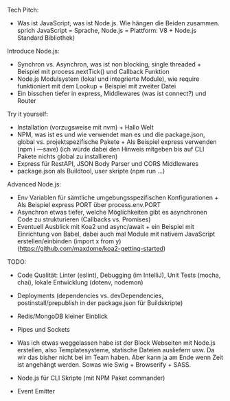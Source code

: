 Tech Pitch:
* Was ist JavaScript, was ist Node.js. Wie hängen die Beiden zusammen. 
sprich JavaScript = Sprache, Node.js = Plattform: V8 + Node.js Standard 
Bibliothek)


Introduce Node.js: 
* Synchron vs. Asynchron, was ist non blocking, single threaded + 
Beispiel mit process.nextTick() und Callback Funktion
* Node.js Modulsystem (lokal und integrierte Module), wie require 
funktioniert mit dem Lookup + Beispiel mit zweiter Datei
* Ein bisschen tiefer in express, Middlewares (was ist connect?) und 
Router


Try it yourself:
* Installation (vorzugsweise mit nvm) + Hallo Welt
* NPM, was ist es und wie verwendet man es und die package.json, 
global vs. projektspezifische Pakete + Als Beispiel express verwenden 
(npm i —save) (ich würde dabei den Hinweis mitgeben bis auf CLI Pakete 
nichts global zu installieren)
* Express für RestAPI, JSON Body Parser und CORS Middlewares
* package.json als Buildtool, user skripte (npm run …)


Advanced Node.js:
* Env Variablen für sämtliche umgebungsspezifischen Konfigurationen + 
Als Beispiel express PORT über process.env.PORT
* Asynchron etwas tiefer, welche Möglichkeiten gibt es asynchronen Code 
zu strukturieren (Callbacks vs. Promises)
* Eventuell Ausblick mit Koa2 und async/await + ein Beispiel mit 
Einrichtung von Babel, dabei auch mal Module mit nativem JavaScript 
erstellen/einbinden (import x from y) 
(https://github.com/maxdome/koa2-getting-started)

TODO:
* Code Qualität: Linter (eslint), Debugging (im IntelliJ), Unit Tests 
(mocha, chai), lokale Entwicklung (dotenv, nodemon)
* Deployments (dependencies vs. devDependencies, postinstall/prepublish 
in der package.json für Buildskripte)



* Redis/MongoDB kleiner Einblick
* Pipes und Sockets
* Was ich etwas weggelassen habe ist der Block Webseiten mit Node.js 
erstellen, also Templatesysteme, statische Dateien ausliefern usw. Da 
wir das bisher nicht bei im Team haben. Aber kann ja am Ende wenn Zeit 
ist angehängt werden. Sowas wie Swig + Browserify + SASS.
* Node.js für CLI Skripte (mit NPM Paket commander)
* Event Emitter
